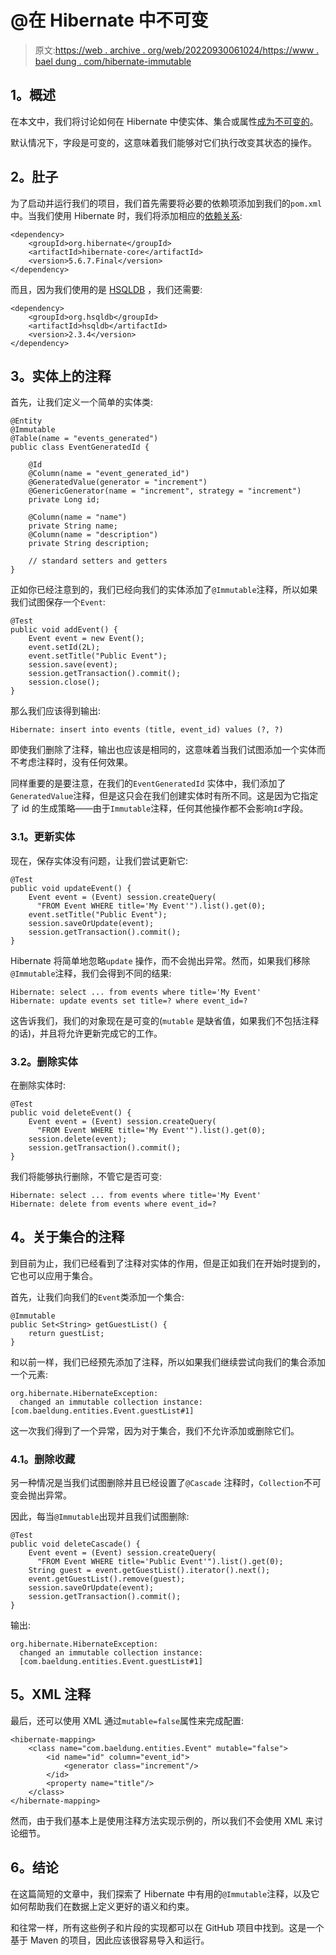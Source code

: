 # @在 Hibernate 中不可变

> 原文:[https://web . archive . org/web/20220930061024/https://www . bael dung . com/hibernate-immutable](https://web.archive.org/web/20220930061024/https://www.baeldung.com/hibernate-immutable)

## **1。概述**

在本文中，我们将讨论如何在 Hibernate 中使实体、集合或属性[成为不可变的](https://web.archive.org/web/20220524113602/https://docs.jboss.org/hibernate/orm/5.2/javadocs/org/hibernate/annotations/Immutable.html)。

默认情况下，字段是可变的，这意味着我们能够对它们执行改变其状态的操作。

## **2。肚子**

为了启动并运行我们的项目，我们首先需要将必要的依赖项添加到我们的`pom.xml`中。当我们使用 Hibernate 时，我们将添加相应的[依赖关系](https://web.archive.org/web/20220524113602/https://search.maven.org/classic/#search%7Cgav%7C1%7Cg%3A%22org.hibernate%22%20AND%20a%3A%22hibernate-core%22):

```
<dependency>
    <groupId>org.hibernate</groupId>
    <artifactId>hibernate-core</artifactId>
    <version>5.6.7.Final</version>
</dependency>
```

而且，因为我们使用的是 [HSQLDB](https://web.archive.org/web/20220524113602/https://search.maven.org/classic/#search%7Cgav%7C1%7Cg%3A%22org.hsqldb%22%20AND%20a%3A%22hsqldb%22) ，我们还需要:

```
<dependency>
    <groupId>org.hsqldb</groupId>
    <artifactId>hsqldb</artifactId>
    <version>2.3.4</version>
</dependency>
```

## **3。实体上的注释**

首先，让我们定义一个简单的实体类:

```
@Entity
@Immutable
@Table(name = "events_generated")
public class EventGeneratedId {

    @Id
    @Column(name = "event_generated_id")
    @GeneratedValue(generator = "increment")
    @GenericGenerator(name = "increment", strategy = "increment")
    private Long id;

    @Column(name = "name")
    private String name;
    @Column(name = "description")
    private String description;

    // standard setters and getters
}
```

正如你已经注意到的，我们已经向我们的实体添加了`@Immutable`注释，所以如果我们试图保存一个`Event`:

```
@Test
public void addEvent() {
    Event event = new Event();
    event.setId(2L);
    event.setTitle("Public Event");
    session.save(event);
    session.getTransaction().commit();
    session.close();
}
```

那么我们应该得到输出:

```
Hibernate: insert into events (title, event_id) values (?, ?)
```

即使我们删除了注释，输出也应该是相同的，这意味着当我们试图添加一个实体而不考虑注释时，没有任何效果。

同样重要的是要注意，在我们的`EventGeneratedId` 实体中，我们添加了`GeneratedValue`注释，但是这只会在我们创建实体时有所不同。这是因为它指定了 id 的生成策略——由于`Immutable`注释，任何其他操作都不会影响`Id`字段。

### **3.1。更新实体**

现在，保存实体没有问题，让我们尝试更新它:

```
@Test
public void updateEvent() {
    Event event = (Event) session.createQuery(
      "FROM Event WHERE title='My Event'").list().get(0);
    event.setTitle("Public Event");
    session.saveOrUpdate(event);
    session.getTransaction().commit();
}
```

Hibernate 将简单地忽略`update` 操作，而不会抛出异常。然而，如果我们移除`@Immutable`注释，我们会得到不同的结果:

```
Hibernate: select ... from events where title='My Event'
Hibernate: update events set title=? where event_id=?
```

这告诉我们，我们的对象现在是可变的(`mutable` 是缺省值，如果我们不包括注释的话)，并且将允许更新完成它的工作。

### **3.2。删除实体**

在删除实体时:

```
@Test
public void deleteEvent() {
    Event event = (Event) session.createQuery(
      "FROM Event WHERE title='My Event'").list().get(0);
    session.delete(event);
    session.getTransaction().commit();
}
```

我们将能够执行删除，不管它是否可变:

```
Hibernate: select ... from events where title='My Event'
Hibernate: delete from events where event_id=?
```

## **4。关于集合的注释**

到目前为止，我们已经看到了注释对实体的作用，但是正如我们在开始时提到的，它也可以应用于集合。

首先，让我们向我们的`Event`类添加一个集合:

```
@Immutable
public Set<String> getGuestList() {
    return guestList;
}
```

和以前一样，我们已经预先添加了注释，所以如果我们继续尝试向我们的集合添加一个元素:

```
org.hibernate.HibernateException: 
  changed an immutable collection instance: [com.baeldung.entities.Event.guestList#1]
```

这一次我们得到了一个异常，因为对于集合，我们不允许添加或删除它们。

### **4.1。删除收藏**

另一种情况是当我们试图删除并且已经设置了`@Cascade` 注释时，`Collection`不可变会抛出异常。

因此，每当`@Immutable`出现并且我们试图删除:

```
@Test
public void deleteCascade() {
    Event event = (Event) session.createQuery(
      "FROM Event WHERE title='Public Event'").list().get(0);
    String guest = event.getGuestList().iterator().next();
    event.getGuestList().remove(guest);
    session.saveOrUpdate(event);
    session.getTransaction().commit();
}
```

输出:

```
org.hibernate.HibernateException: 
  changed an immutable collection instance:
  [com.baeldung.entities.Event.guestList#1]
```

## **5。XML 注释**

最后，还可以使用 XML 通过`mutable=false`属性来完成配置:

```
<hibernate-mapping>
    <class name="com.baeldung.entities.Event" mutable="false">
        <id name="id" column="event_id">
            <generator class="increment"/>
        </id>
        <property name="title"/>
    </class>
</hibernate-mapping>
```

然而，由于我们基本上是使用注释方法实现示例的，所以我们不会使用 XML 来讨论细节。

## **6。结论**

在这篇简短的文章中，我们探索了 Hibernate 中有用的`@Immutable`注释，以及它如何帮助我们在数据上定义更好的语义和约束。

和往常一样，所有这些例子和片段的实现都可以在 GitHub 项目中找到。这是一个基于 Maven 的项目，因此应该很容易导入和运行。